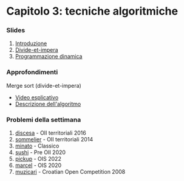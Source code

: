 # Capitolo 3: tecniche algoritmiche

### Slides

1. [Introduzione](http://disi.unitn.it/~montreso/asd/slides/00-introcorso.pdf "Montresor")
2. [Divide-et-impera](http://disi.unitn.it/~montreso/asd/slides/12-divide.pdf "Montresor")
3. [Programmazione dinamica](http://disi.unitn.it/~montreso/asd/slides/13-pd1.pdf "Montresor")



### Approfondimenti

Merge sort (divide-et-impera)
- [Video esplicativo](https://www.youtube.com/watch?v=JSceec-wEyw)
- [Descrizione dell'algoritmo](https://www.geeksforgeeks.org/merge-sort/)



### Problemi della settimana

1. [discesa](https://training.olinfo.it/#/task/discesa/statement "oii") - OII territoriali 2016
2. [sommelier](https://training.olinfo.it/#/task/sommelier/statement "oii") - OII territoriali 2014
3. [minato](https://training.olinfo.it/#/task/minato/statement "oii") - Classico
4. [sushi](https://training.olinfo.it/#/task/preoii_sushi/statement "oii") - Pre OII 2020
5. [pickup](https://training.olinfo.it/#/task/ois_pickup/statement "oii") - OIS 2022
6. [marcel](https://training.olinfo.it/#/task/ois_marcel/statement "oii") - OIS 2020
7. [muzicari](https://open.kattis.com/problems/muzicari "kattis") - Croatian Open Competition 2008
